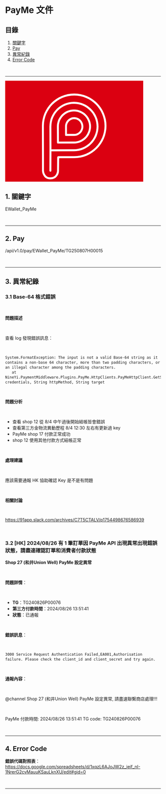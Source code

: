 # PayMe 文件

## 目錄
1. [關鍵字](#1-關鍵字)
2. [Pay](#2-pay)
3. [異常紀錄](#3-異常紀錄)
4. [Error Code](#4-error-code)

<br>

---

![alt text](./Img/image30.png)


## 1. 關鍵字

EWallet_PayMe

<br>

---

## 2. Pay

/api/v1.0/pay/EWallet_PayMe/TG250807H00015

<br>

---

## 3. 異常紀錄

### 3.1 Base-64 格式錯誤

<br>

**問題描述**

<br>

查看 log 發現錯誤訊息：

<br>

```
System.FormatException: The input is not a valid Base-64 string as it contains a non-base 64 character, more than two padding characters, or an illegal character among the padding characters.
   at NineYi.PaymentMiddleware.Plugins.PayMe.HttpClients.PayMeHttpClient.GetSignatureHeader(RequestCredentialInfo credentials, String httpMethod, String target
```

<br>

**問題分析**

<br>

- 查看 shop 12 從 8/4 中午過後開始結帳皆會錯誤
- 查看第三方金物流異動歷程 8/4 12:30 左右有更新過 key
- PayMe shop 17 付款正常成功
- shop 12 使用其他付款方式結帳正常

<br>

**處理建議**

<br>

應該需要通報 HK 協助確認 Key 是不是有問題

<br>

**相關討論**

<br>

https://91app.slack.com/archives/C7T5CTALV/p1754498676586939

<br>

### 3.2 [HK] 2024/08/26 有 1 筆訂單因 PayMe API 出現異常出現錯誤狀態，請盡速確認訂單和消費者付款狀態

**Shop 27 (和井Union Well) PayMe 設定異常**

<br>

**問題詳情**：

<br>

- **TG**：TG240826P00076
- **第三方付款時間**：2024/08/26 13:51:41
- **狀態**：已通報

<br>

**錯誤訊息**：

<br>

```
3000 Service Request Authentication Failed,EA001,Authorisation failure. Please check the client_id and client_secret and try again.
```

<br>

**通報內容**：

<br>

@channel Shop 27 (和井Union Well) PayMe 設定異常, 請盡速聯繫商店處理!!!

<br>

PayMe 付款時間: 2024/08/26 13:51:41
TG code: TG240826P00076

<br>

---

## 4. Error Code

**錯誤代碼對照表**：https://docs.google.com/spreadsheets/d/1xqzL6AJoJW2z_ieif_nI-1NrerG2cvMauuKSauLknXU/edit#gid=0

<br>

---